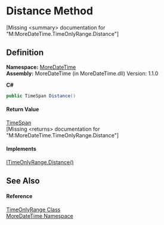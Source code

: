 # Distance Method


\[Missing &lt;summary&gt; documentation for "M:MoreDateTime.TimeOnlyRange.Distance"\]



## Definition
**Namespace:** <a href="a0cf3e49-c538-3a00-719c-0d43250a2ae2">MoreDateTime</a>  
**Assembly:** MoreDateTime (in MoreDateTime.dll) Version: 1.1.0

**C#**
``` C#
public TimeSpan Distance()
```



#### Return Value
<a href="https://learn.microsoft.com/dotnet/api/system.timespan" target="_blank" rel="noopener noreferrer">TimeSpan</a>  
\[Missing &lt;returns&gt; documentation for "M:MoreDateTime.TimeOnlyRange.Distance"\]

#### Implements
<a href="f15c447a-23ff-fdc0-7e51-ed9944aaf869">ITimeOnlyRange.Distance()</a>  


## See Also


#### Reference
<a href="87b2588e-4016-7f9d-532c-2721a1cb6f80">TimeOnlyRange Class</a>  
<a href="a0cf3e49-c538-3a00-719c-0d43250a2ae2">MoreDateTime Namespace</a>  
